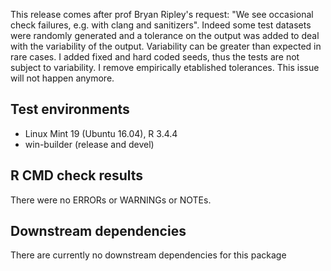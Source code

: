 This release comes after prof Bryan Ripley's request: "We see occasional check failures, e.g. with clang 
and sanitizers". Indeed some test datasets were randomly generated and a tolerance on the output was added 
to deal with the variability of the output. Variability can be greater than expected in rare cases.
I added fixed and hard coded seeds, thus the tests are not subject to variability. I remove empirically
etablished tolerances. This issue will not happen anymore.

## Test environments
* Linux Mint 19 (Ubuntu 16.04), R 3.4.4
* win-builder (release and devel)

## R CMD check results
There were no ERRORs or WARNINGs or NOTEs.

## Downstream dependencies
There are currently no downstream dependencies for this package
